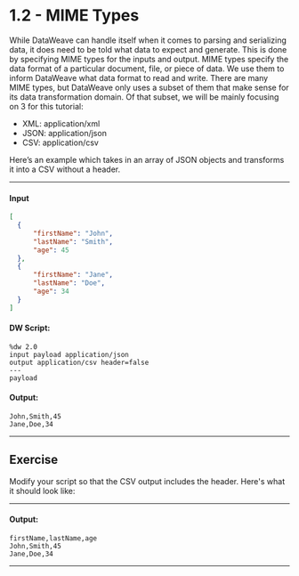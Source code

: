 # 1.2 - MIME Types

While DataWeave can handle itself when it comes to parsing and serializing data, it does need to be told what data to expect and generate. This is done by specifying MIME types for the inputs and output. MIME types specify the data format of a particular document, file, or piece of data. We use them to inform DataWeave what data format to read and write. There are many MIME types, but DataWeave only uses a subset of them that make sense for its data transformation domain. Of that subset, we will be mainly focusing on 3 for this tutorial:

* XML: application/xml
* JSON: application/json
* CSV: application/csv

Here’s an example which takes in an array of JSON objects and transforms it into a CSV without a header.

---
#### Input
```json
[
  {
      "firstName": "John",
      "lastName": "Smith",
      "age": 45
  },
  {
      "firstName": "Jane",
      "lastName": "Doe",
      "age": 34
  }
]
```

#### DW Script:
```dw
%dw 2.0
input payload application/json
output application/csv header=false
---
payload
```
#### Output:
```csv
John,Smith,45
Jane,Doe,34
```
---

## Exercise

Modify your script so that the CSV output includes the header. Here's what it should look like:

---
#### Output:
```csv
firstName,lastName,age
John,Smith,45
Jane,Doe,34
```
---
